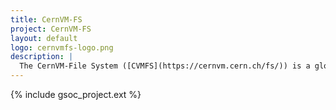 ```yaml
---
title: CernVM-FS
project: CernVM-FS
layout: default
logo: cernvmfs-logo.png
description: |
  The CernVM-File System ([CVMFS](https://cernvm.cern.ch/fs/)) is a global, read-only POSIX file system that provides the universal namespace /cvmfs. It is based on content-addressable storage, Merkle trees, and HTTP data transport.  CernVM-FS provides a mission critical infrastructure to small and large HEP collaborations.
---
```


{% include gsoc_project.ext %}
